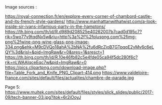 Image sources :

https://royal-connection.fr/en/explore-every-corner-of-chambord-castle-and-its-french-style-gardens/
http://www.manhattanwithatwist.com/a-look-inside-sir-ivans-infamous-party-in-the-hamptons/
https://th.bing.com/th/id/R.d989d208525e40262007b7cad0d195c7?rik=5wo77v9tqdNx5w&riu=http%3a%2f%2fpluspng.com%2fimg-png%2fwine-png-wine-glass-png-image-334.png&ehk=M9cDVQo18ahA%2bNA%2fu6dRcZjoB7GTpqqE2yMv6c6eLQY%3d&risl=&pid=ImgRaw&r=0&sres=1&sresct=1
https://th.bing.com/th/id/R.10e46fb82c5e4fde05ca94f5dc280f6c?rik=nLWAAIqceEqc7w&pid=ImgRaw&r=0
https://pics.clipartpng.com/idownload-image.php?file=Table_Fork_and_Knife_PNG_Clipart-414.png
https://www.valdeloire-france.com/sites/default/files/actualites/chambre-de-parade.jpg


Page 5:
https://www.multek.com/sites/default/files/styles/slick_slides/public/2017-09/tech-banner-03.jpg?itok=6r2iOoyJ
